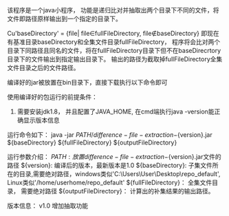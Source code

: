 该程序是一个java小程序， 功能是递归比对并抽取出两个目录下不同的文件，将文件即路径原样输出到一个指定的目录下。

Cu'baseDirectory' = {file| file∈fullFileDirectory, file∉baseDirectory}
即现在有基准目录baseDirectory和全集文件目录fullFileDirectory， 程序将会比对两个目录下同路径且同名的文件，将在fullFileDirectory目录下但不在baseDirecrtory目录下的文件输出到指定输出目录下。
输出的路径为截取掉fullFileDirectory全集文件目录之后的文件路径。

编译好的jar被放置在bin目录下，直接下载执行以下命令即可

使用编译好的包运行的前提条件：
  1. 需要安装jdk1.8， 并且配置了JAVA_HOME, 在cmd端执行java -version能正确显示版本信息

运行命令如下：
  java -jar ${PATH}/difference-file-extraction-${version}.jar ${baseDirectory} ${fullFileDirectory} ${outputFileDirectory}

运行参数介绍：
    ${PATH}: 放置difference-file-extraction-${version}.jar文件的路径
    ${version}: 编译后的版本，最新版本是1.0
    ${baseDirectory}: 子集文件所在的目录,需要绝对路径，windows类似'C:\Users\User\Desktop\repo_default',  Linux类似'/home/userhome/repo_default'
    ${fullFileDirectory}： 全集文件目录， 需要绝对路径
    ${outputFileDirectory}： 计算出的补集结果的输出路径。



版本信息：
    v1.0 增加抽取功能
